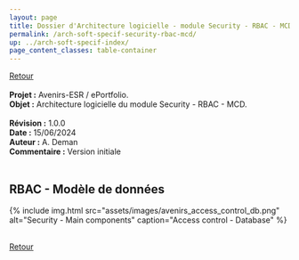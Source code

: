 ```yaml
---
layout: page
title: Dossier d'Architecture logicielle - module Security - RBAC - MCD
permalink: /arch-soft-specif-security-rbac-mcd/
up: ../arch-soft-specif-index/
page_content_classes: table-container
---
```

[Retour](arch-soft-specif-security.markdown)<br/>
<br/>
**Projet :** Avenirs-ESR / ePortfolio. <br/>
**Objet :** Architecture logicielle du module Security - RBAC - MCD.<br/>
<br/>
**Révision :** 1.0.0<br/>
**Date :** 15/06/2024<br/>
**Auteur :** A. Deman<br/>
**Commentaire :** Version initiale<br/>
<br/>


## RBAC - Modèle de données


{% include img.html
        src="assets/images/avenirs_access_control_db.png"
        alt="Security - Main components"
        caption="Access control - Database"
%}

<br/>[Retour](arch-soft-specif-security.markdown)
